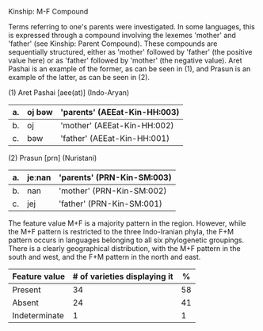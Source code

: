 Kinship: M-F Compound

Terms referring to one's parents were investigated. In some languages,
this is expressed through a compound involving the lexemes 'mother' and
'father' (see Kinship: Parent Compound). These compounds are
sequentially structured, either as 'mother' followed by 'father' (the
positive value here) or as 'father' followed by 'mother' (the negative
value). Aret Pashai is an example of the former, as can be seen in ‎(1),
and Prasun is an example of the latter, as can be seen in (2).

(1) Aret Pashai \[aee(at)\] (Indo-Aryan)

| a\. | oj bəw | 'parents' (AEEat-Kin-HH:003) |
|-----|--------|------------------------------|
| b\. | oj     | 'mother' (AEEat-Kin-HH:002)  |
| c\. | bəw    | 'father' (AEEat-Kin-HH:001)  |

(2) Prasun \[prn\] (Nuristani)

| a\. | jeːnan | 'parents' (PRN-Kin-SM:003) |
|-----|--------|----------------------------|
| b\. | nan    | 'mother' (PRN-Kin-SM:002)  |
| c\. | jej    | 'father' (PRN-Kin-SM:001)  |

The feature value M+F is a majority pattern in the region. However,
while the M+F pattern is restricted to the three Indo-Iranian phyla, the
F+M pattern occurs in languages belonging to all six phylogenetic
groupings. There is a clearly geographical distribution, with the M+F
pattern in the south and west, and the F+M pattern in the north and
east.

| Feature value | \# of varieties displaying it | \%  |
|---------------|-------------------------------|-----|
| Present       | 34                            | 58  |
| Absent        | 24                            | 41  |
| Indeterminate | 1                             | 1   |
